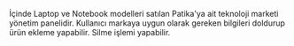 İçinde Laptop ve Notebook modelleri satılan Patika'ya ait teknoloji marketi yönetim panelidir. Kullanıcı markaya uygun olarak gereken bilgileri doldurup ürün ekleme yapabilir. Silme işlemi yapabilir.

